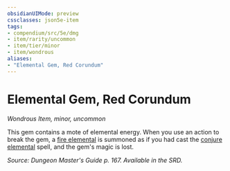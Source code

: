 ```yaml
---
obsidianUIMode: preview
cssclasses: json5e-item
tags:
- compendium/src/5e/dmg
- item/rarity/uncommon
- item/tier/minor
- item/wondrous
aliases: 
- "Elemental Gem, Red Corundum"
---
```

# Elemental Gem, Red Corundum
*Wondrous Item, minor, uncommon*  


This gem contains a mote of elemental energy. When you use an action to break the gem, a [fire elemental](5E2014官方资源/bestiary/elemental/fire-elemental.md) is summoned as if you had cast the [conjure elemental](5E2014官方资源/spells/conjure-elemental.md) spell, and the gem's magic is lost.

*Source: Dungeon Master's Guide p. 167. Available in the SRD.*